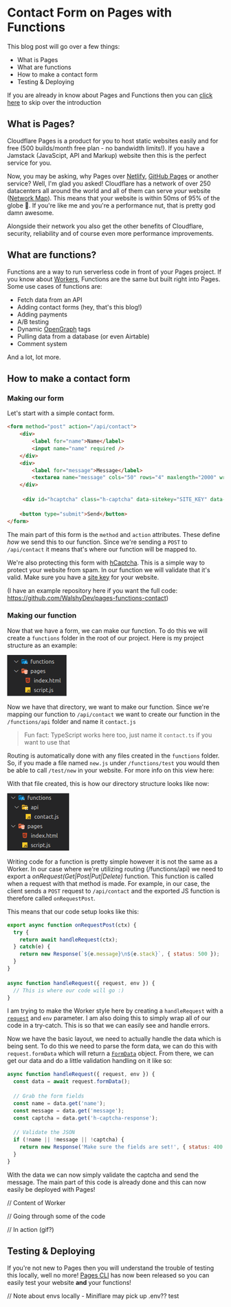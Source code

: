 # Contact Form on Pages with Functions

This blog post will go over a few things:
* What is Pages
* What are functions
* How to make a contact form
* Testing & Deploying

If you are already in know about Pages and Functions then you can [click here](#How-to-make-a-contact-form) to skip over the introduction

## What is Pages?
Cloudflare Pages is a product for you to host static websites easily and for free (500 builds/month free plan - no bandwidth limits!). If you have a Jamstack (JavaScipt, API and Markup) website then this is the perfect service for you.

Now, you may be asking, why Pages over [Netlify](https://www.netlify.com/), [GitHub Pages](https://pages.github.com/) or another service? Well, I'm glad you asked! Cloudflare has a network of over 250 datacenters all around the world and all of them can serve _your_ website ([Network Map](https://cloudflare.com/network)). This means that your website is within 50ms of 95% of the globe 🤯. If you're like me and you're a performance nut, that is pretty god damn awesome.

Alongside their network you also get the other benefits of Cloudflare, security, reliability and of course even more performance improvements.

## What are functions?
Functions are a way to run serverless code in front of your Pages project. If you know about [Workers](https://workers.dev), Functions are the same but built right into Pages. Some use cases of functions are:
* Fetch data from an API
* Adding contact forms (hey, that's this blog!)
* Adding payments
* A/B testing
* Dynamic [OpenGraph](https://ogp.me/) tags
* Pulling data from a database (or even Airtable)
* Comment system

And a lot, lot more.

## How to make a contact form

### Making our form

Let's start with a simple contact form.
```html
<form method="post" action="/api/contact">
    <div>
        <label for="name">Name</label>
        <input name="name" required />
    </div>
    <div>
        <label for="message">Message</label>
        <textarea name="message" cols="50" rows="4" maxlength="2000" wrap="soft" required></textarea>
    </div>

     <div id="hcaptcha" class="h-captcha" data-sitekey="SITE_KEY" data-theme="dark"></div>

    <button type="submit">Send</button>
</form>
```

The main part of this form is the `method` and `action` attributes. These define _how_ we send this to our function. Since we're sending a `POST` to `/api/contact` it means that's where our function will be mapped to.

We're also protecting this form with [hCaptcha](https://hcaptcha.com/). This is a simple way to protect your website from spam. In our function we will validate that it's valid. Make sure you have a [site key](https://hcaptcha.com/signup) for your website.

(I have an example repository here if you want the full code: https://github.com/WalshyDev/pages-functions-contact)

### Making our function

Now that we have a form, we can make our function. To do this we will create a `functions` folder in the root of our project. Here is my project structure as an example:

<!-- ![Project Structure](/img/pages-functions/pages_functions_structure_functions_dir.png) -->
![Project Structure](../../../public/img/pages-functions/pages_functions_structure_functions_dir.png)

Now we have that directory, we want to make our function. Since we're mapping our function to `/api/contact` we want to create our function in the `/functions/api` folder and name it `contact.js`
> Fun fact: TypeScript works here too, just name it `contact.ts` if you want to use that

Routing is automatically done with any files created in the `functions` folder. So, if you made a file named `new.js` under `/functions/test` you would then be able to call `/test/new` in your website. For more info on this view here: <PAGES DOCS>

With that file created, this is how our directory structure looks like now:

<!-- ![Project Structure](/img/pages-functions/pages_functions_structure_fnc_api_contact.png) -->
![Project Structure](../../../public/img/pages-functions/pages_functions_structure_fnc_api_contact.png)

Writing code for a function is pretty simple however it is not the same as a Worker. In our case where we're utilizing routing (/functions/api) we need to export a _onRequest(Get|Post|Put|Delete)_ function. This function is called when a request with that method is made. For example, in our case, the client sends a `POST` request to `/api/contact` and the exported JS function is therefore called `onRequestPost`.

This means that our code setup looks like this:
```js
export async function onRequestPost(ctx) {
  try {
    return await handleRequest(ctx);
  } catch(e) {
    return new Response(`${e.message}\n${e.stack}`, { status: 500 }); 
  }
}

async function handleRequest({ request, env }) {
  // This is where our code will go :)
}
```

I am trying to make the Worker style here by creating a `handleRequest` with a [`request`](https://developer.mozilla.org/en-US/docs/Web/API/Request) and `env` parameter. I am also doing this to simply wrap all of our code in a try-catch. This is so that we can easily see and handle errors.

Now we have the basic layout, we need to actually handle the data which is being sent. To do this we need to parse the form data, we can do this with `request.formData` which will return a [`FormData`](https://developer.mozilla.org/en-US/docs/Web/API/FormData) object. From there, we can get our data and do a little validation handling on it like so:

```js
async function handleRequest({ request, env }) {
  const data = await request.formData();

  // Grab the form fields
  const name = data.get('name');
  const message = data.get('message');
  const captcha = data.get('h-captcha-response');

  // Validate the JSON
  if (!name || !message || !captcha) {
    return new Response('Make sure the fields are set!', { status: 400 });
  }
}
```

With the data we can now simply validate the captcha and send the message. The main part of this code is already done and this can now easily be deployed with Pages!

// Content of Worker

// Going through some of the code

// In action (gif?)

## Testing & Deploying
If you're not new to Pages then you will understand the trouble of testing this locally, well no more! [Pages CLI]() has now been released so you can easily test your website **and** your functions!

// Note about envs locally - Miniflare may pick up .env?? test